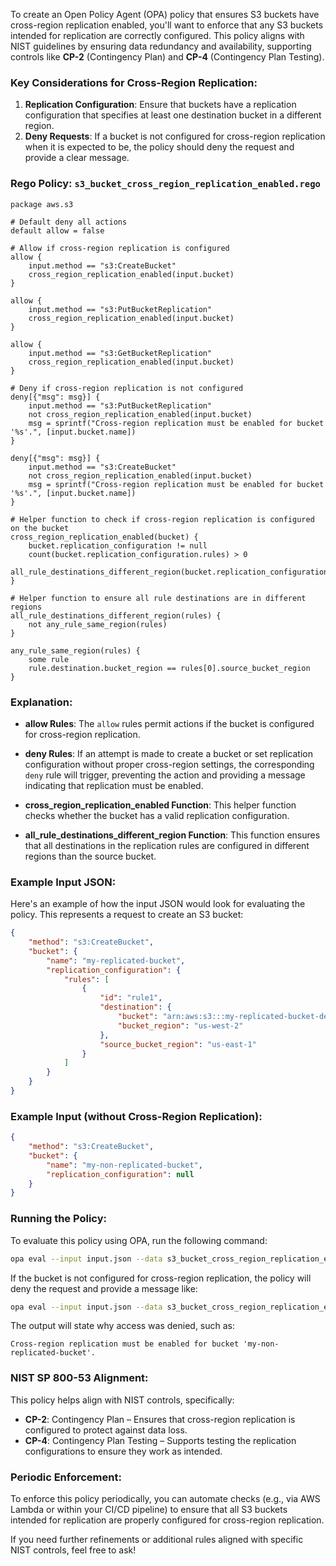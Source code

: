 To create an Open Policy Agent (OPA) policy that ensures S3 buckets have cross-region replication enabled, you'll want to enforce that any S3 buckets intended for replication are correctly configured. This policy aligns with NIST guidelines by ensuring data redundancy and availability, supporting controls like **CP-2** (Contingency Plan) and **CP-4** (Contingency Plan Testing).

### Key Considerations for Cross-Region Replication:
1. **Replication Configuration**: Ensure that buckets have a replication configuration that specifies at least one destination bucket in a different region.
2. **Deny Requests**: If a bucket is not configured for cross-region replication when it is expected to be, the policy should deny the request and provide a clear message.

### **Rego Policy: `s3_bucket_cross_region_replication_enabled.rego`**

```rego
package aws.s3

# Default deny all actions
default allow = false

# Allow if cross-region replication is configured
allow {
    input.method == "s3:CreateBucket"
    cross_region_replication_enabled(input.bucket)
}

allow {
    input.method == "s3:PutBucketReplication"
    cross_region_replication_enabled(input.bucket)
}

allow {
    input.method == "s3:GetBucketReplication"
    cross_region_replication_enabled(input.bucket)
}

# Deny if cross-region replication is not configured
deny[{"msg": msg}] {
    input.method == "s3:PutBucketReplication"
    not cross_region_replication_enabled(input.bucket)
    msg = sprintf("Cross-region replication must be enabled for bucket '%s'.", [input.bucket.name])
}

deny[{"msg": msg}] {
    input.method == "s3:CreateBucket"
    not cross_region_replication_enabled(input.bucket)
    msg = sprintf("Cross-region replication must be enabled for bucket '%s'.", [input.bucket.name])
}

# Helper function to check if cross-region replication is configured on the bucket
cross_region_replication_enabled(bucket) {
    bucket.replication_configuration != null
    count(bucket.replication_configuration.rules) > 0
    all_rule_destinations_different_region(bucket.replication_configuration.rules)
}

# Helper function to ensure all rule destinations are in different regions
all_rule_destinations_different_region(rules) {
    not any_rule_same_region(rules)
}

any_rule_same_region(rules) {
    some rule
    rule.destination.bucket_region == rules[0].source_bucket_region
}
```

### **Explanation:**
- **allow Rules**: The `allow` rules permit actions if the bucket is configured for cross-region replication.

- **deny Rules**: If an attempt is made to create a bucket or set replication configuration without proper cross-region settings, the corresponding `deny` rule will trigger, preventing the action and providing a message indicating that replication must be enabled.

- **cross_region_replication_enabled Function**: This helper function checks whether the bucket has a valid replication configuration.

- **all_rule_destinations_different_region Function**: This function ensures that all destinations in the replication rules are configured in different regions than the source bucket.

### **Example Input JSON:**
Here's an example of how the input JSON would look for evaluating the policy. This represents a request to create an S3 bucket:

```json
{
    "method": "s3:CreateBucket",
    "bucket": {
        "name": "my-replicated-bucket",
        "replication_configuration": {
            "rules": [
                {
                    "id": "rule1",
                    "destination": {
                        "bucket": "arn:aws:s3:::my-replicated-bucket-destination",
                        "bucket_region": "us-west-2"
                    },
                    "source_bucket_region": "us-east-1"
                }
            ]
        }
    }
}
```

### **Example Input (without Cross-Region Replication):**
```json
{
    "method": "s3:CreateBucket",
    "bucket": {
        "name": "my-non-replicated-bucket",
        "replication_configuration": null
    }
}
```

### **Running the Policy:**
To evaluate this policy using OPA, run the following command:

```bash
opa eval --input input.json --data s3_bucket_cross_region_replication_enabled.rego "data.aws.s3.allow"
```

If the bucket is not configured for cross-region replication, the policy will deny the request and provide a message like:

```bash
opa eval --input input.json --data s3_bucket_cross_region_replication_enabled.rego "data.aws.s3.deny"
```

The output will state why access was denied, such as:

```
Cross-region replication must be enabled for bucket 'my-non-replicated-bucket'.
```

### **NIST SP 800-53 Alignment:**
This policy helps align with NIST controls, specifically:
- **CP-2**: Contingency Plan – Ensures that cross-region replication is configured to protect against data loss.
- **CP-4**: Contingency Plan Testing – Supports testing the replication configurations to ensure they work as intended.

### **Periodic Enforcement:**
To enforce this policy periodically, you can automate checks (e.g., via AWS Lambda or within your CI/CD pipeline) to ensure that all S3 buckets intended for replication are properly configured for cross-region replication.

If you need further refinements or additional rules aligned with specific NIST controls, feel free to ask!
